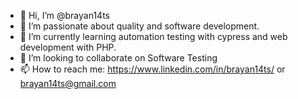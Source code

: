 - 👋 Hi, I’m @brayan14ts
- 👀 I’m passionate about quality and software development.
- 🌱 I’m currently learning automation testing with cypress and web development with PHP.
- 💞️ I’m looking to collaborate on Software Testing
- 📫 How to reach me: https://www.linkedin.com/in/brayan14ts/ or brayan14ts@gmail.com

<!---
brayan14ts/brayan14ts is a ✨ special ✨ repository because its `README.md` (this file) appears on your GitHub profile.
You can click the Preview link to take a look at your changes.
--->

